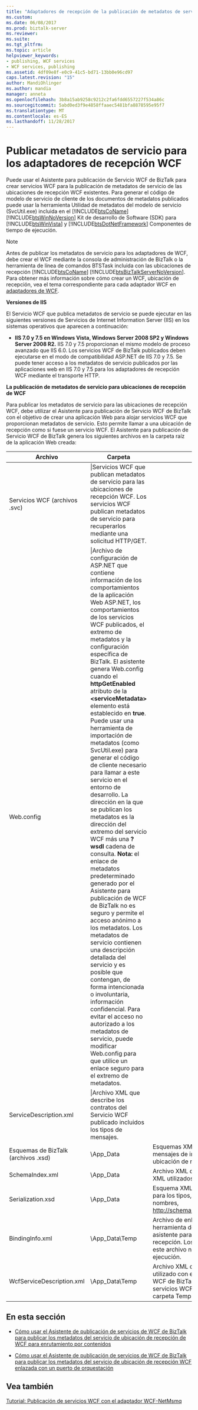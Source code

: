```yaml
---
title: "Adaptadores de recepción de la publicación de metadatos de servicio de WCF | Documentos de Microsoft"
ms.custom: 
ms.date: 06/08/2017
ms.prod: biztalk-server
ms.reviewer: 
ms.suite: 
ms.tgt_pltfrm: 
ms.topic: article
helpviewer_keywords:
- publishing, WCF services
- WCF services, publishing
ms.assetid: 4df09e8f-e0c9-41c5-bd71-13bb0e96cd97
caps.latest.revision: "15"
author: MandiOhlinger
ms.author: mandia
manager: anneta
ms.openlocfilehash: 3b8a15ab9258c9212c2fa6fdd6557227f534a86c
ms.sourcegitcommit: 5abd0ed3f9e4858ffaaec5481bfa8878595e95f7
ms.translationtype: MT
ms.contentlocale: es-ES
ms.lasthandoff: 11/28/2017
---
```

# <a name="publishing-service-metadata-for-the-wcf-receive-adapters"></a>Publicar metadatos de servicio para los adaptadores de recepción WCF
Puede usar el Asistente para publicación de Servicio WCF de BizTalk para crear servicios WCF para la publicación de metadatos de servicio de las ubicaciones de recepción WCF existentes. Para generar el código de modelo de servicio de cliente de los documentos de metadatos publicados puede usar la herramienta Utilidad de metadatos del modelo de servicio (SvcUtil.exe) incluida en el [!INCLUDE[btsCoName](../includes/btsconame-md.md)] [!INCLUDE[btsWinNoVersion](../includes/btswinnoversion-md.md)] Kit de desarrollo de Software (SDK) para [!INCLUDE[btsWinVista](../includes/btswinvista-md.md)] y [!INCLUDE[btsDotNetFramework](../includes/btsdotnetframework-md.md)] Componentes de tiempo de ejecución.  
  
> [!NOTE]
>  Antes de publicar los metadatos de servicio para los adaptadores de WCF, debe crear el WCF mediante la consola de administración de BizTalk o la herramienta de línea de comandos BTSTask incluida con las ubicaciones de recepción [!INCLUDE[btsCoName](../includes/btsconame-md.md)] [!INCLUDE[btsBizTalkServerNoVersion](../includes/btsbiztalkservernoversion-md.md)]. Para obtener más información sobre cómo crear un WCF, ubicación de recepción, vea el tema correspondiente para cada adaptador WCF en [adaptadores de WCF](../core/wcf-adapters.md).  
  
 **Versiones de IIS**  
  
 El Servicio WCF que publica metadatos de servicio se puede ejecutar en las siguientes versiones de Servicios de Internet Information Server (IIS) en los sistemas operativos que aparecen a continuación:  
  
-   **IIS 7.0 y 7.5 en Windows Vista, Windows Server 2008 SP2 y Windows Server 2008 R2.** IIS 7.0 y 7.5 proporcionan el mismo modelo de proceso avanzado que IIS 6.0. Los servicios WCF de BizTalk publicados deben ejecutarse en el modo de compatibilidad ASP.NET de IIS 7.0 y 7.5. Se puede tener acceso a los metadatos de servicio publicados por las aplicaciones web en IIS 7.0 y 7.5 para los adaptadores de recepción WCF mediante el transporte HTTP.  
  
 **La publicación de metadatos de servicio para ubicaciones de recepción de WCF**  
  
 Para publicar los metadatos de servicio para las ubicaciones de recepción WCF, debe utilizar el Asistente para publicación de Servicio WCF de BizTalk con el objetivo de crear una aplicación Web para alojar servicios WCF que proporcionan metadatos de servicio. Esto permite llamar a una ubicación de recepción como si fuese un servicio WCF.  El Asistente para publicación de Servicio WCF de BizTalk genera los siguientes archivos en la carpeta raíz de la aplicación Web creada:  
  
|Archivo|Carpeta|Description|  
|----------|------------|-----------------|  
|Servicios WCF (archivos .svc)|\|Servicios WCF que publican metadatos de servicio para las ubicaciones de recepción WCF. Los servicios WCF publican metadatos de servicio para recuperarlos mediante una solicitud HTTP/GET.|  
|Web.config|\|Archivo de configuración de ASP.NET que contiene información de los comportamientos de la aplicación Web ASP.NET, los comportamientos de los servicios WCF publicados, el extremo de metadatos y la configuración específica de BizTalk. El asistente genera Web.config cuando el **httpGetEnabled** atributo de la  **\<serviceMetadata\>**  elemento está establecido en **true**. Puede usar una herramienta de importación de metadatos (como SvcUtil.exe) para generar el código de cliente necesario para llamar a este servicio en el entorno de desarrollo. La dirección en la que se publican los metadatos es la dirección del extremo del servicio WCF más una **? wsdl** cadena de consulta. **Nota:** el enlace de metadatos predeterminado generado por el Asistente para publicación de WCF de BizTalk no es seguro y permite el acceso anónimo a los metadatos. Los metadatos de servicio contienen una descripción detallada del servicio y es posible que contengan, de forma intencionada o involuntaria, información confidencial. Para evitar el acceso no autorizado a los metadatos de servicio, puede modificar Web.config para que utilice un enlace seguro para el extremo de metadatos.|  
|ServiceDescription.xml|\|Archivo XML que describe los contratos del Servicio WCF publicado incluidos los tipos de mensajes.|  
|Esquemas de BizTalk (archivos .xsd)|\App_Data|Esquemas XML que definen la estructura de mensajes de instancia XML, que se usan en la ubicación de recepción WCF.|  
|SchemaIndex.xml|\App_Data|Archivo XML que indica los archivos de esquema XML utilizados en la ubicación de recepción WCF.|  
|Serialization.xsd|\App_Data|Esquema XML exportado por [DataContractSerializer](http://go.microsoft.com/fwlink/?LinkId=81722) para los tipos, elementos y atributos del espacio de nombres, http://schemas.microsoft.com/2003/10/Serialization/.|  
|BindingInfo.xml|\App_Data\Temp|Archivo de enlace de BizTalk que puede importar la herramienta de línea de comandos de desarrollo o el asistente para la configuración de ubicaciones de recepción. Los servicios WCF publicados no usan este archivo ni la carpeta Temp en tiempo de ejecución.|  
|WcfServiceDescription.xml|\App_Data\Temp|Archivo XML que resume la configuración que se ha utilizado con el Asistente para publicación de Servicio WCF de BizTalk para crear esta aplicación Web. Los servicios WCF publicados no usan este archivo ni la carpeta Temp en tiempo de ejecución.|  
  
## <a name="in-this-section"></a>En esta sección  
  
-   [Cómo usar el Asistente de publicación de servicios de WCF de BizTalk para publicar los metadatos del servicio de ubicación de recepción de WCF para enrutamiento por contenidos](../core/publish-service-metadata-for-a-wcf-receive-location-for-content-based-routing.md)  
  
-   [Cómo usar el Asistente de publicación de servicios de WCF de BizTalk para publicar los metadatos del servicio de ubicación de recepción WCF enlazada con un puerto de orquestación](../core/publish-receive-location-service-metadata-biztalk-wcf-service-publishing-wizard.md)  
  
## <a name="see-also"></a>Vea también  
 [Tutorial: Publicación de servicios WCF con el adaptador WCF-NetMsmq](../core/walkthrough-publishing-wcf-services-with-the-wcf-netmsmq-adapter.md)